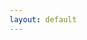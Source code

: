 ```yaml
---
layout: default
---
```

<div class="row">
  <div class="large-12 columns">		
    <center>
      <div class="fb-page" data-href="https://www.facebook.com/rupwnd" data-width="500" data-hide-cover="true" data-show-facepile="false" data-show-posts="true"></div>
    </center>
  </div>
</div>	

<script>
  (function(d, s, id) {
  var js, fjs = d.getElementsByTagName(s)[0];
  if (d.getElementById(id)) return;
  js = d.createElement(s); js.id = id;
  js.src = "//connect.facebook.net/en_PI/sdk.js#xfbml=1&version=v2.3";
  fjs.parentNode.insertBefore(js, fjs);
  }(document, 'script', 'facebook-jssdk'));
</script>
